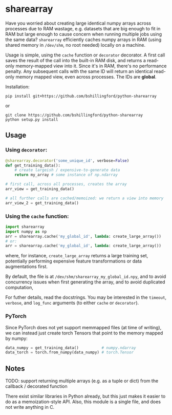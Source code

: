 # sharearray
Have you worried about creating large identical numpy arrays across processes due to RAM wastage, e.g. datasets that are big enough to fit in RAM but large enough to cause concern when running multiple jobs using the same data?
`sharearray` efficiently caches numpy arrays in RAM (using shared memory in `/dev/shm`, no root needed) locally on a machine.

Usage is simple, using the `cache` function or `decorator` decorator.
A first call saves the result of the call into the built-in RAM disk, and
returns a read-only memory-mapped view into it.
Since it's in RAM, there's no performance penalty.
Any subsequent calls with the same ID will return an identical read-only memory mapped view,
even across processes. The IDs are **global**.

Installation:
```
pip install git+https://github.com/bshillingford/python-sharearray
```
or
```
git clone https://github.com/bshillingford/python-sharearray
python setup.py install
```

## Usage
### Using `decorator`:
```python
@sharearray.decorator('some_unique_id', verbose=False)
def get_training_data():
    # create largeish / expensive-to-generate data
    return my_array # some instance of np.ndarray

# first call, across all processes, creates the array
arr_view = get_training_data()

# all further calls are cached/memoized: we return a view into memory
arr_view_2 = get_training_data()
```

### Using the `cache` function:
```python
import sharearray
import numpy as np
arr = sharearray.cache('my_global_id', lambda: create_large_array())
# or:
arr = sharearray.cache('my_global_id', lambda: create_large_array())
```
where, for instance, `create_large_array` returns a large training set, potentially performing expensive feature transformations or data augmentations first.

By default, the file is at `/dev/shm/sharearray_my_global_id.npy`, and to avoid concurrency
issues when first generating the array, and to avoid duplicated computation, 

For futher details, read the docstrings. You may be interested in the `timeout`, `verbose`, and `log_func` arguments (to either `cache` or `decorator`).

### PyTorch
Since PyTorch does not yet support memmapped files (at time of writing), we can instead just create torch Tensors that point to the memory mapped by numpy:
```python
data_numpy = get_training_data()          # numpy.ndarray
data_torch = torch.from_numpy(data_numpy) # torch.Tensor
```

## Notes
TODO: support returning multiple arrays (e.g. as a tuple or dict) from the callback / decorated function

There exist similar libraries in Python already, but this just makes it easier to do as a memoization-style API. Also, this module is a single file, and does not write anything in C.
